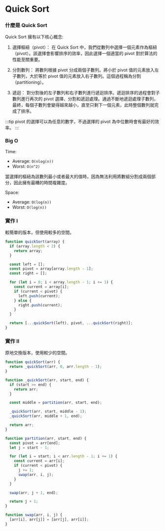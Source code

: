 # Quick Sort

### 什麼是 Quick Sort

Quick Sort 擁有以下核心概念:

1. 選擇樞紐（pivot）： 在 Quick Sort 中，我們從數列中選擇一個元素作為樞紐（pivot）。該選擇會影響排序的效率，因此選擇一個適當的 pivot 對於算法的性能至關重要。

2. 分割數列： 將數列根據 pivot 分成兩個子數列。將小於 pivot 值的元素放入左子數列，大於等於 pivot 值的元素放入右子數列。這個過程稱為分割（partitioning）。

3. 遞迴： 對分割後的左子數列和右子數列進行遞迴排序。遞迴排序的過程會對子數列進行再次的 pivot 選擇、分割和遞迴處理。通過不斷地遞迴處理子數列，最終，每個子數列會變得越來越小，直至只剩下一個元素，此時整個數列就完成了排序。

:::tip
pivot 的選擇可以為任意的數字，不過選擇的 pivot 為中位數時會有最好的效率。
:::

### Big O

Time:

- Average: `O(nlog(n))`
- Worst: `O(n^2)`

當選擇的樞紐為該數列最小或者最大的值時，因為無法利用將數組分割成兩個部分，因此擁有最糟的時間複雜度。

Space:

- Average: `O(log(n))`
- Worst: `O(log(n))`

### 實作 I

較簡單的版本，但使用較多的空間。

```jsx
function quickSort(array) {
  if (array.length < 2) {
    return array;
  }

  const left = [];
  const pivot = array[array.length - 1];
  const right = [];

  for (let i = 0; i < array.length - 1; i += 1) {
    const current = array[i];
    if (current < pivot) {
      left.push(current);
    } else {
      right.push(current);
    }
  }

  return [...quickSort(left), pivot, ...quickSort(right)];
}
```

### 實作 II

原地交換版本，使用較少的空間。

```jsx
function quickSort(arr) {
  return _quickSort(arr, 0, arr.length - 1);
}

function _quickSort(arr, start, end) {
  if (start >= end) {
    return arr;
  }

  const middle = partition(arr, start, end);

  _quickSort(arr, start, middle - 1);
  _quickSort(arr, middle + 1, end);

  return arr;
}

function partition(arr, start, end) {
  const pivot = arr[end];
  let j = start - 1;

  for (let i = start; i < arr.length - 1; i += 1) {
    const current = arr[i];
    if (current < pivot) {
      j += 1;
      swap(arr, i, j);
    }
  }

  swap(arr, j + 1, end);

  return j + 1;
}

function swap(arr, i, j) {
  [arr[i], arr[j]] = [arr[j], arr[i]];
}
```
